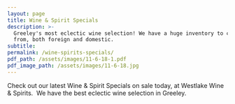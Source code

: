 ```yaml
---
layout: page
title: Wine & Spirit Specials
description: >-
  Greeley's most eclectic wine selection! We have a huge inventory to choose
  from, both foreign and domestic.
subtitle:
permalink: /wine-spirits-specials/
pdf_path: /assets/images/11-6-18-1.pdf
pdf_image_path: /assets/images/11-6-18.jpg
---
```


Check out our latest Wine & Spirit Specials on sale today, at Westlake Wine & Spirits.  We have the best eclectic wine selection in Greeley.